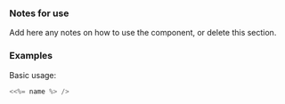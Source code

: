 ### Notes for use

Add here any notes on how to use the component, or delete this section.

### Examples

Basic usage:

```js { "props": { "data-example": "basic" } }
<<%= name %> />
```
